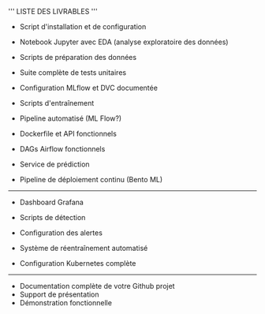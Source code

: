 '''
LISTE DES LIVRABLES
'''

- Script d'installation et de configuration

- Notebook Jupyter avec EDA (analyse exploratoire des données)
- Scripts de préparation des données

- Suite complète de tests unitaires

- Configuration MLflow et DVC documentée

- Scripts d'entraînement
- Pipeline automatisé (ML Flow?)

- Dockerfile et API fonctionnels

- DAGs Airflow fonctionnels

- Service de prédiction
- Pipeline de déploiement continu (Bento ML)

_____


- Dashboard Grafana
- Scripts de détection
- Configuration des alertes

- Système de réentraînement automatisé

- Configuration Kubernetes complète


_____


- Documentation complète de votre Github projet
- Support de présentation
- Démonstration fonctionnelle